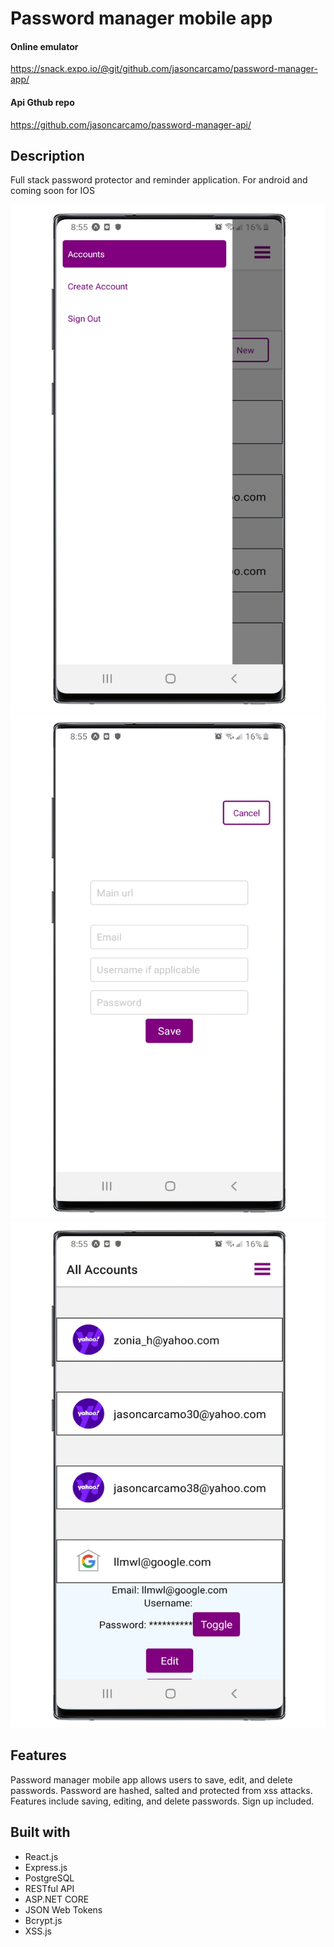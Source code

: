 # Password manager mobile app

#### Online emulator 
https://snack.expo.io/@git/github.com/jasoncarcamo/password-manager-app/

#### Api Gthub repo
https://github.com/jasoncarcamo/password-manager-api/

## Description
Full stack password protector and reminder application. For android and coming soon for IOS

![Password manager mobile app](/github_images/password1.png)<br/>
![Password manager mobile app](/github_images/password2.png)<br/>
![Password manager mobile app](/github_images/password3.png)<br/>

## Features
Password manager mobile app allows users to save, edit, and delete passwords. Password are hashed, salted and protected from xss attacks. Features include saving, editing, and delete passwords. Sign up included.

## Built with
- React.js
- Express.js
- PostgreSQL
- RESTful API
- ASP.NET CORE
- JSON Web Tokens
- Bcrypt.js
- XSS.js